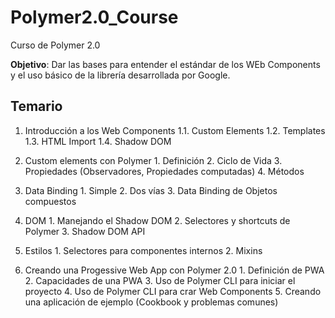 # Polymer2.0_Course

Curso de Polymer 2.0

**Objetivo**: Dar las bases para entender el estándar de los WEb Components y el uso básico de la librería desarrollada por Google.

## Temario

  1. Introducción a los Web Components
    1.1. Custom Elements
    1.2. Templates
    1.3. HTML Import
    1.4. Shadow DOM
  
  2. Custom elements con Polymer
    1. Definición
    2. Ciclo de Vida
    3. Propiedades (Observadores, Propiedades computadas)
    4. Métodos
  
  3. Data Binding
    1. Simple
    2. Dos vías
    3. Data Binding de Objetos compuestos

  4. DOM
    1. Manejando el Shadow DOM
    2. Selectores y shortcuts de Polymer
    3. Shadow DOM API 

  5. Estilos
    1. Selectores para componentes internos
    2. Mixins

  6. Creando una Progessive Web App con Polymer 2.0
    1. Definición de PWA
    2. Capacidades de una PWA
    3. Uso de Polymer CLI para iniciar el proyecto
    4. Uso de Polymer CLI para crar Web Components
    5. Creando una aplicación de ejemplo (Cookbook y problemas comunes)
